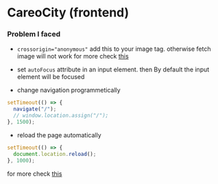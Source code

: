 # CareoCity (frontend)

### Problem I faced

- `crossorigin="anonymous"` add this to your image tag. otherwise fetch image will not work for more check [this](https://stackoverflow.com/questions/70695881/neterr-blocked-by-response-notsameoriginafterdefaultedtosameoriginbycoep-200)

- set `autoFocus` attribute in an input element. then By default the input element will be focused

- change navigation programmetically

```js
setTimeout(() => {
  navigate("/");
  // window.location.assign("/");
}, 1500);
```

- reload the page automatically

```js
setTimeout(() => {
  document.location.reload();
}, 1000);
```

for more check [this](https://www.freecodecamp.org/news/refresh-the-page-in-javascript-js-reload-window-tutorial/)
